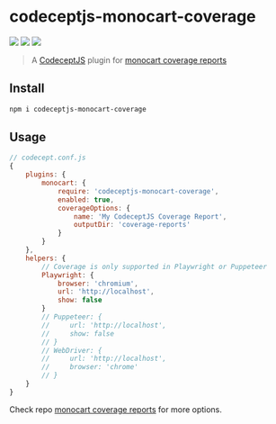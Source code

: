 # codeceptjs-monocart-coverage
[![](https://img.shields.io/npm/v/codeceptjs-monocart-coverage)](https://www.npmjs.com/package/codeceptjs-monocart-coverage)
[![](https://badgen.net/npm/dw/codeceptjs-monocart-coverage)](https://www.npmjs.com/package/codeceptjs-monocart-coverage)
![](https://img.shields.io/github/license/cenfun/codeceptjs-monocart-coverage)


> A [CodeceptJS](https://github.com/codeceptjs/CodeceptJS/) plugin for [monocart coverage reports](https://github.com/cenfun/monocart-coverage-reports)

## Install
```sh
npm i codeceptjs-monocart-coverage
```

## Usage
```js
// codecept.conf.js
{
    plugins: {
        monocart: {
            require: 'codeceptjs-monocart-coverage',
            enabled: true,
            coverageOptions: {
                name: 'My CodeceptJS Coverage Report',
                outputDir: 'coverage-reports'
            }
        }
    },
    helpers: {
        // Coverage is only supported in Playwright or Puppeteer
        Playwright: {
            browser: 'chromium',
            url: 'http://localhost',
            show: false
        }
        // Puppeteer: {
        //     url: 'http://localhost',
        //     show: false
        // }
        // WebDriver: {
        //     url: 'http://localhost',
        //     browser: 'chrome'
        // }
    }
}
```

Check repo [monocart coverage reports](https://github.com/cenfun/monocart-coverage-reports) for more options.